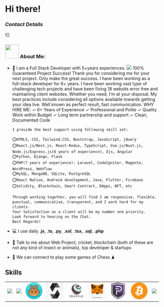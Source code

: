 # Hi there! 

### **_Contact Details_**


![]

### <img src="https://github.com/TheDudeThatCode/TheDudeThatCode/blob/master/Assets/Developer.gif" width="45px" height="45"> About Me:

- 🏦 I am a Full Stack Developer with 5+years experiences.
  <img src="https://media.giphy.com/media/WUlplcMpOCEmTGBtBW/giphy.gif" width="30">
  100% Guaranteed Project Success!
  Thank you for considering me for your next project.
  Only make the great success.
  I have been working as a full-stack developer for 6+ years.
  I have been working vast type of challenging tech projects and have been fixing 18 websits error free and maintaining client websites.
  Whether you need, I'm at your disposal.
  My best practices include considering all options available towards getting your idea live.
  Well known as perfect result, fast communication.
  WHY HIRE ME:
  ✓ 6+ Years of Experience
  ✓ Professional and Polite
  ✓ Quality Work within Budget
  ✓ Long term partnership and support
  ✓ Clean, Documented Code

      I provide the best support using following skill set:

      ⭕HTML5, CSS, Tailwind.CSS, Bootstrap, JavaScript, jQuery
      ⭕React.js/Next.js, React-Redux, TypeScript, Vue.js/Nuxt.js, Node.js/Express.js(6 years of experience), Ejs, Angular
      ⭕Python, Django, Flask
      ⭕PHP(7 years of experience): Laravel, CodeIgniter, Magento, WordPress, Webflow
      ⭕MySQL, MongoDB, SQLite, PostgreSQL
      ⭕React Native, Android development, Java, Flutter, Firebase
      ⭕Solidity, Blockchain, Smart Contract, DApps, NFT, etc

      Through working together, you will find I am responsive, flexible, punctual, communicative, transparent, and I work hard for my clients.
      Your Satisfaction as a client will be my number one priority.
      Look forward to hearing on the Chat.
      Best Regards!

- 💻 I use daily **.js**, **.ts**, **.py**, **.sol**, **.tsx**, **.sql**, **.php**
- 💬 Talk to me about Web Project, cricket, blockchain (both of these are not any kind of insect or animals), top developer & startups
- 👯 We can connect to play some games of Chess ♟

## Skills

<table>
  <tr>
      <td><img src="https://cdn.iconscout.com/icon/free/png-128/node-1174925.png" width="200"></td>
      <td><img src="https://cdn.iconscout.com/icon/free/png-128/react-1175109.png" width="200"></td>
      <td><img src="https://github.com/kroim/profile/blob/master/icons/icon_pancake.png?raw=true" width="200"></td>
      <td><img src="https://github.com/kroim/profile/blob/master/icons/icon_solidity.png?raw=true" width="200"></td>
      <td><img src="https://github.com/kroim/profile/blob/master/icons/icon_truffle.png?raw=true" width="200"></td>
      <td><img src="https://github.com/kroim/profile/blob/master/icons/icon_metamask.png?raw=true" width="200"></td>
      <td><img src="https://github.com/kroim/profile/blob/master/icons/icon_pivx.png?raw=true" width="200"></td>
      <td><img src="https://github.com/kroim/profile/blob/master/icons/icon_bitcoin.png?raw=true" width="200"></td>
      <td><img src="https://cdn.iconscout.com/icon/free/png-128/javascript-1174950.png" width="200"></td>
  </tr>  
</table>
